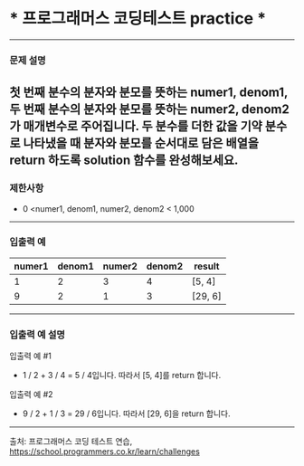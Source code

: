 # * 프로그래머스 코딩테스트 practice * #

- - - 
### 문제 설명

첫 번째 분수의 분자와 분모를 뜻하는 numer1, denom1, 두 번째 분수의 분자와 분모를 뜻하는 numer2, denom2가 매개변수로 주어집니다. 두 분수를 더한 값을 기약 분수로 나타냈을 때 분자와 분모를 순서대로 담은 배열을 return 하도록 solution 함수를 완성해보세요.
<br>
---
### 제한사항

- 0 <numer1, denom1, numer2, denom2 < 1,000

---
### 입출력 예


| numer1 | denom1 | numer2 | denom2 | result  |
|--------|--------|--------|--------|---------|
| 1      | 2      | 3      | 4      | [5, 4]  |
| 9      | 2      | 1      | 3      | [29, 6] |

---
### 입출력 예 설명 

입출력 예 #1
- 1 / 2 + 3 / 4 = 5 / 4입니다. 따라서 [5, 4]를 return 합니다.

입출력 예 #2
- 9 / 2 + 1 / 3 = 29 / 6입니다. 따라서 [29, 6]을 return 합니다.
- - -

출처: 프로그래머스 코딩 테스트 연습, https://school.programmers.co.kr/learn/challenges